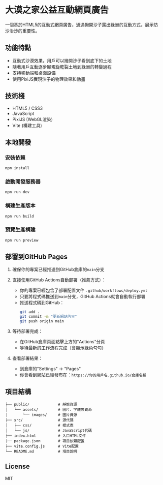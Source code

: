 # 大漠之家公益互動網頁廣告

一個基於HTML5的互動式網頁廣告，通過撥開沙子露出綠洲的互動方式，展示防沙治沙的重要性。

## 功能特點

- 互動式沙漠效果，用戶可以撥開沙子看到底下的土地
- 隨著用戶互動逐步顯現從乾裂土地到綠洲的轉變過程
- 支持移動端和桌面設備
- 使用PixiJS實現沙子的物理效果和動畫

## 技術棧

- HTML5 / CSS3
- JavaScript
- PixiJS (WebGL渲染)
- Vite (構建工具)

## 本地開發

### 安裝依賴

```bash
npm install
```

### 啟動開發服務器

```bash
npm run dev
```

### 構建生產版本

```bash
npm run build
```

### 預覽生產構建

```bash
npm run preview
```

## 部署到GitHub Pages

1. 確保你的專案已經推送到GitHub倉庫的`main`分支

2. 直接使用GitHub Actions自動部署（推薦方式）：
   - 你的專案已經包含了部署配置文件 `.github/workflows/deploy.yml`
   - 只要將程式碼推送到`main`分支，GitHub Actions就會自動執行部署
   - 推送程式碼到GitHub：
     ```bash
     git add .
     git commit -m "更新網站內容"
     git push origin main
     ```

3. 等待部署完成：
   - 在GitHub倉庫頁面點擊上方的"Actions"分頁
   - 等待最新的工作流程完成（會顯示綠色勾勾）

4. 查看部署結果：
   - 到倉庫的"Settings" → "Pages"
   - 你會看到網站已經發布在：`https://你的用戶名.github.io/倉庫名稱`

## 項目結構

```
├── public/             # 靜態資源
│   └── assets/         # 圖片、字體等資源
│       └── images/     # 圖片資源
├── src/                # 源代碼
│   ├── css/            # 樣式表
│   └── js/             # JavaScript代碼
├── index.html          # 入口HTML文件
├── package.json        # 項目依賴配置
├── vite.config.js      # Vite配置
└── README.md           # 項目說明
```

## License

MIT 
